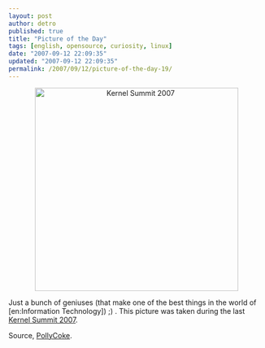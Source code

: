 ```yaml
---
layout: post
author: detro
published: true
title: "Picture of the Day"
tags: [english, opensource, curiosity, linux]
date: "2007-09-12 22:09:35"
updated: "2007-09-12 22:09:35"
permalink: /2007/09/12/picture-of-the-day-19/
---
```


<div align="center"><a href="http://lwn.net/Articles/248891/"><img src="http://lwn.net/images/conf/lce2007/ks-annot.jpg" alt="Kernel Summit 2007" width="400" /></a></div>

Just a bunch of geniuses (that make one of the best things in the world of [en:Information Technology]) ;) . This picture was taken during the last <a href="http://lwn.net/Articles/KernelSummit2007/">Kernel Summit 2007</a>.

Source, <a href="http://pollycoke.wordpress.com/2007/09/12/facce-da-kernel/">PollyCoke</a>. 
